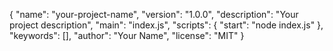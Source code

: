 {
  "name": "your-project-name",
  "version": "1.0.0",
  "description": "Your project description",
  "main": "index.js",
  "scripts": {
    "start": "node index.js"
  },
  "keywords": [],
  "author": "Your Name",
  "license": "MIT"
}
